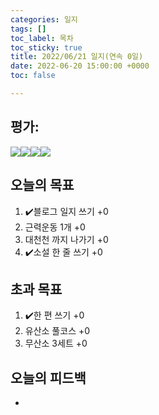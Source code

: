 ```yaml
---
categories: 일지
tags: []
toc_label: 목차
toc_sticky: true
title: 2022/06/21 일지(연속 0일)
date: 2022-06-20 15:00:00 +0000
toc: false

---
```

## 평가:

![](/blog/assets/images/s_rank.webp)![](/blog/assets/images/a_rank.webp)![](/blog/assets/images/b_rank.webp)![](/blog/assets/images/c_rank.webp)

## 오늘의 목표

1. :heavy_check_mark:블로그 일지 쓰기 +0
2. 근력운동 1개 +0
3. 대천천 까지 나가기 +0
4. :heavy_check_mark:소설 한 줄 쓰기 +0

## 초과 목표

1. :heavy_check_mark:한 편 쓰기 +0
2. 유산소 풀코스 +0
3. 무산소 3세트 +0

## 오늘의 피드백

*